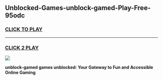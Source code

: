 
## Unblocked-Games-unblock-gamed-Play-Free-95odc
<h3>
<a href="https://premium76.site?title=unblock-gamed&ref=21A">CLICK TO PLAY</a></h3>
<hr>

<h3>
<a href="https://premium76.site?title=unblock-gamed&ref=21A">CLICK 2 PLAY</a>
  
</h3>

<a href="https://premium76.site?title=unblock-gamed&ref=21A"><img src="https://clearcache.store/games.png"></a>


**unblock-gamed games unblocked: Your Gateway to Fun and Accessible Online Gaming**
